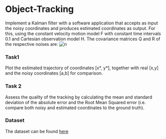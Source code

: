 # Object-Tracking
Implement a Kalman filter with a software application that accepts as input the noisy coordinates and produces estimated coordinates as output. For this, using the constant velocity motion model F with constant time intervals 0.1 and Cartesian observation model H. The covariance matrices Q and R of the respective noises are: 
![n](https://user-images.githubusercontent.com/101992840/216723271-35e9b102-af34-4409-93bd-121548383bab.png)

### Task1 
Plot the estimated trajectory of coordinates [x*, y*], together with real [x,y] and the noisy coordinates [a,b] for comparison.

### Task 2 
Assess the quality of the tracking  by calculating the mean and standard deviation of the absolute error and the Root Mean Squared error (i.e. compare both noisy and estimated coordinates to the ground truth).

### Dataset
The dataset can be found [here](https://drive.google.com/drive/folders/1humHQEC1-cwTOniid7GIqwLlAExSqryU)
